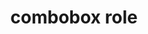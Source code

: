 ---
{
  "title": "combobox role",
  "description": "A composite widget containing a single-line textbox and another element, such as a listbox or grid, that can dynamically pop up to help the user set the value of the textbox.",
  "category": "aria",
  "keywords": [
    "combobox role"
  ],
  "last_test_date": "2020-10-01",
  "test_results_url": "https://a11ysupport.io/tech/aria/combobox_role",
  "test_url": "https://a11ysupport.io/tech/aria/combobox_role",
  "stats": {
    "jaws": {
      "chrome": {
        "86": "y"
      },
      "ie": {
        "11": "a"
      },
      "firefox": {
        "82": "y"
      }
    },
    "narrator": {
      "edge": {
        "86": "y"
      }
    },
    "nvda": {
      "chrome": {
        "86": "y"
      },
      "firefox": {
        "82": "y"
      }
    },
    "talkback": {
      "and_chr": {
        "86": "y"
      }
    },
    "vo_ios": {
      "ios_saf": {
        "14.2": "y"
      }
    },
    "vo_macos": {
      "safari": {
        "14.0": "y"
      }
    },
    "orca": {
      "firefox": {
        "82": "y"
      }
    },
    "dragon_win": {
      "chrome": {
        "87": "a"
      }
    },
    "va_and": {
      "and_chr": {
        "87": "a"
      }
    },
    "vc_macos": {
      "safari": {
        "14.0.1": "a"
      }
    },
    "vc_ios": {
      "ios_saf": {
        "14.2": "a"
      }
    },
    "wsr": {
      "chrome": {
        "87": "a"
      }
    }
  },
  "links": {
    "ARIA spec for combobox": "https://www.w3.org/TR/wai-aria-1.1/#combobox"
  }
}
---